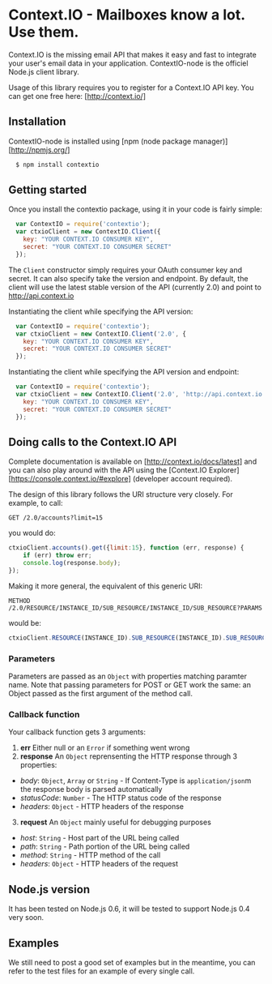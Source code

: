 Context.IO - Mailboxes know a lot. Use them.
============================================

Context.IO is the missing email API that makes it easy and fast to integrate your user's email data in your application. ContextIO-node is the officiel Node.js client library.

Usage of this library requires you to register for a Context.IO API key. You can get one free here: [http://context.io/]

Installation
------------

ContextIO-node is installed using [npm (node package manager)][http://npmjs.org/]
``` bash
  $ npm install contextio
```

Getting started
---------------

Once you install the contextio package, using it in your code is fairly simple:

``` js
  var ContextIO = require('contextio');
  var ctxioClient = new ContextIO.Client({
    key: "YOUR CONTEXT.IO CONSUMER KEY",
    secret: "YOUR CONTEXT.IO CONSUMER SECRET"
  });
```
 
 The `Client` constructor simply requires your OAuth consumer key and secret. It can also specify take the version and endpoint. By default, the client will use the latest stable version of the API (currently 2.0) and point to http://api.context.io
 
 Instantiating the client while specifying the API version:
``` js
  var ContextIO = require('contextio');
  var ctxioClient = new ContextIO.Client('2.0', {
    key: "YOUR CONTEXT.IO CONSUMER KEY",
    secret: "YOUR CONTEXT.IO CONSUMER SECRET"
  });
```

Instantiating the client while specifying the API version and endpoint:
``` js
  var ContextIO = require('contextio');
  var ctxioClient = new ContextIO.Client('2.0', 'http://api.context.io', {
    key: "YOUR CONTEXT.IO CONSUMER KEY",
    secret: "YOUR CONTEXT.IO CONSUMER SECRET"
  });
```

Doing calls to the Context.IO API
---------------------------------

Complete documentation is available on [http://context.io/docs/latest] and you can also play around with the API using the [Context.IO Explorer][https://console.context.io/#explore] (developer account required).

The design of this library follows the URI structure very closely. For example, to call:

``` http
GET /2.0/accounts?limit=15
```

you would do:

``` js
ctxioClient.accounts().get({limit:15}, function (err, response) {
	if (err) throw err;
	console.log(response.body);
});
```

Making it more general, the equivalent of this generic URI:
``` http
METHOD /2.0/RESOURCE/INSTANCE_ID/SUB_RESOURCE/INSTANCE_ID/SUB_RESOURCE?PARAMS
```

would be:
``` js
ctxioClient.RESOURCE(INSTANCE_ID).SUB_RESOURCE(INSTANCE_ID).SUB_RESOURCE().METHOD(PARAMS, CALLBACK_FUNCTION)
```
### Parameters
Parameters are passed as an `Object` with properties matching paramter name. Note that passing parameters for POST or GET work the same: an Object passed as the first argument of the method call.

### Callback function
Your callback function gets 3 arguments:
1. **err** Either null or an `Error` if something went wrong
2. **response** An `Object` reprensenting the HTTP response through 3 properties:
  * *body*: `Object`, `Array` or `String` - If Content-Type is `application/json`m the response body is parsed automatically
  * *statusCode*: `Number` - The HTTP status code of the response
  * *headers*: `Object` - HTTP headers of the response
3. **request** An `Object` mainly useful for debugging purposes
  * *host*: `String` - Host part of the URL being called
  * *path*: `String` - Path portion of the URL being called
  * *method*: `String` - HTTP method of the call
  * *headers*: `Object` - HTTP headers of the request

Node.js version
---------------

It has been tested on Node.js 0.6, it will be tested to support Node.js 0.4 very soon.

Examples
--------

We still need to post a good set of examples but in the meantime, you can refer to the test files for an example of every single call.